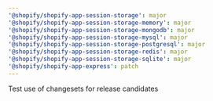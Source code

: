 ```yaml
---
'@shopify/shopify-app-session-storage': major
'@shopify/shopify-app-session-storage-memory': major
'@shopify/shopify-app-session-storage-mongodb': major
'@shopify/shopify-app-session-storage-mysql': major
'@shopify/shopify-app-session-storage-postgresql': major
'@shopify/shopify-app-session-storage-redis': major
'@shopify/shopify-app-session-storage-sqlite': major
'@shopify/shopify-app-express': patch
---
```


Test use of changesets for release candidates
